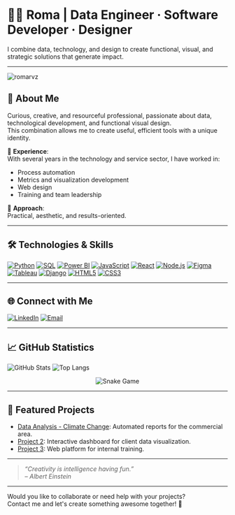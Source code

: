 <!-- Hi! 👋 I'm Roma -->

# 👩‍💻 Roma | Data Engineer · Software Developer · Designer

I combine data, technology, and design to create functional, visual, and strategic solutions that generate impact.

---

<p align="left"> 
  <img src="https://komarev.com/ghpvc/?username=romarvz&label=Profile%20views&color="pink"&style=flat" alt="romarvz" /> 
</p>


## 🚀 About Me

Curious, creative, and resourceful professional, passionate about data, technological development, and functional visual design.  
This combination allows me to create useful, efficient tools with a unique identity.

🔹 **Experience**:  
With several years in the technology and service sector, I have worked in:
- Process automation
- Metrics and visualization development
- Web design
- Training and team leadership

🔹 **Approach**:  
Practical, aesthetic, and results-oriented.

---

## 🛠️ Technologies & Skills

[![Python](https://img.shields.io/badge/-Python-3776AB?style=for-the-badge&logo=python&logoColor=white)](#)
[![SQL](https://img.shields.io/badge/-SQL-4479A1?style=for-the-badge&logo=mysql&logoColor=white)](#)
[![Power BI](https://img.shields.io/badge/-Power%20BI-F2C811?style=for-the-badge&logo=powerbi&logoColor=black)](#)
[![JavaScript](https://img.shields.io/badge/-JavaScript-F7DF1E?style=for-the-badge&logo=javascript&logoColor=black)](#)
[![React](https://img.shields.io/badge/-React-61DAFB?style=for-the-badge&logo=react&logoColor=black)](#)
[![Node.js](https://img.shields.io/badge/-Node.js-339933?style=for-the-badge&logo=node.js&logoColor=white)](#)
[![Figma](https://img.shields.io/badge/-Figma-F24E1E?style=for-the-badge&logo=figma&logoColor=white)](#)
[![Tableau](https://img.shields.io/badge/-Tableau-E97627?style=for-the-badge&logo=tableau&logoColor=white)](#)
[![Django](https://img.shields.io/badge/-Django-092E20?style=for-the-badge&logo=django&logoColor=white)](#)
[![HTML5](https://img.shields.io/badge/-HTML5-E34F26?style=for-the-badge&logo=html5&logoColor=white)](#)
[![CSS3](https://img.shields.io/badge/-CSS3-1572B6?style=for-the-badge&logo=css3&logoColor=white)](#)

---

## 🌐 Connect with Me

[![LinkedIn](https://img.shields.io/badge/-LinkedIn-0A66C2?style=for-the-badge&logo=linkedin&logoColor=white)](https://www.linkedin.com/in/rominazagordo/)
[![Email](https://img.shields.io/badge/-Email-D14836?style=for-the-badge&logo=gmail&logoColor=white)](mailto:romizagordo@gmail.com)

---

## 📈 GitHub Statistics

![GitHub Stats](https://github-readme-stats.vercel.app/api?username=romarvz&show_icons=true&theme=radical)
![Top Langs](https://github-readme-stats.vercel.app/api/top-langs/?username=romarvz&layout=compact&theme=radical)

<p align = "center">
	<img src = "https://github.com/romarvz/romarvz/blob/output/github-contribution-grid-snake.svg" alt = "Snake Game"/>
</p>


---

## 🚩 Featured Projects

- [Data Analysis - Climate Change](https://github.com/romarvz/Stanford-Python-Project): Automated reports for the commercial area.
- [Project 2](https://github.com/romarvz/proyecto2): Interactive dashboard for client data visualization.
- [Project 3](https://github.com/romarvz/proyecto3): Web platform for internal training.

---

> _“Creativity is intelligence having fun.”_  
> _– Albert Einstein_

---

Would you like to collaborate or need help with your projects?  
Contact me and let's create something awesome together! 🚀
